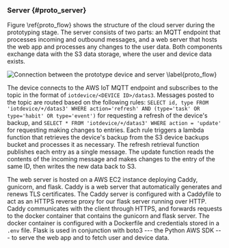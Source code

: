 ### Server {#proto_server}

Figure \ref{proto_flow} shows the structure of the cloud server during the prototyping stage.
The server consists of two parts: an MQTT endpoint that processes incoming and outbound messages,
and a web server that hosts the web app and processes any changes to the user data.
Both components exchange data with the S3 data storage, where the user and device data exists.

![Connection between the prototype device and server \label{proto_flow}](images/prototype_data_flow.png)

The device connects to the AWS IoT MQTT endpoint and subscribes to the topic in the format of `iotdevice/<DEVICE ID>/datas3`.
Messages posted to the topic are routed based on the following rules:
`SELECT id, type FROM 'iotdevice/+/datas3' WHERE action='refresh' AND (type='task' OR type='habit' OR type='event')`
for requesting a refresh of the device's backup, and
`SELECT * FROM 'iotdevice/+/datas3' WHERE action = 'update'`
for requesting making changes to entries.
Each rule triggers a lambda function that retrieves the device's backup from the S3 device backups bucket and processes it as necessary.
The refresh retrieval function publishes each entry as a single message.
The update function reads the contents of the incoming message and makes changes to the entry of the same ID, then writes the new data back to S3.

The web server is hosted on a AWS EC2 instance deploying Caddy, gunicorn, and flask.
Caddy is a web server that automatically generates and renews TLS certificates.
The Caddy server is configured with a Caddyfile to act as an HTTPS reverse proxy for our flask server running over HTTP.
Caddy communicates with the client through HTTPS, and forwards requests to the docker container that contains the gunicorn and flask server.
The docker container is configured with a Dockerfile and credentials stored in a `.env` file.
Flask is used in conjunction with boto3 --- the Python AWS SDK --- to serve the web app and to fetch user and device data.
